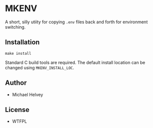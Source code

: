 # MKENV

A short, silly utiity for copying `.env` files back and forth for environment
switching.

## Installation

```
make install
```

Standard C build tools are required.  The default install location can be
changed using `MKENV_INSTALL_LOC`.

## Author

* Michael Helvey

## License

* WTFPL
